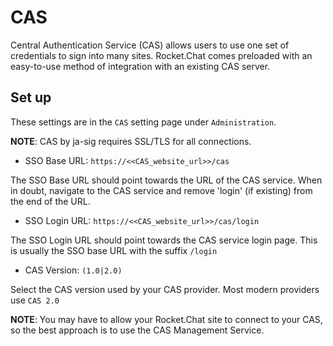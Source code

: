 # CAS

Central Authentication Service \(CAS\) allows users to use one set of credentials to sign into many sites. Rocket.Chat comes preloaded with an easy-to-use method of integration with an existing CAS server.

## Set up

These settings are in the `CAS` setting page under `Administration`.

**NOTE**: CAS by ja-sig requires SSL/TLS for all connections.

* SSO Base URL: `https://<<CAS_website_url>>/cas`

The SSO Base URL should point towards the URL of the CAS service. When in doubt, navigate to the CAS service and remove 'login' \(if existing\) from the end of the URL.

* SSO Login URL: `https://<<CAS_website_url>>/cas/login`

The SSO Login URL should point towards the CAS service login page. This is usually the SSO base URL with the suffix `/login`

* CAS Version: `(1.0|2.0)`

Select the CAS version used by your CAS provider. Most modern providers use `CAS 2.0`

**NOTE**: You may have to allow your Rocket.Chat site to connect to your CAS, so the best approach is to use the CAS Management Service.

